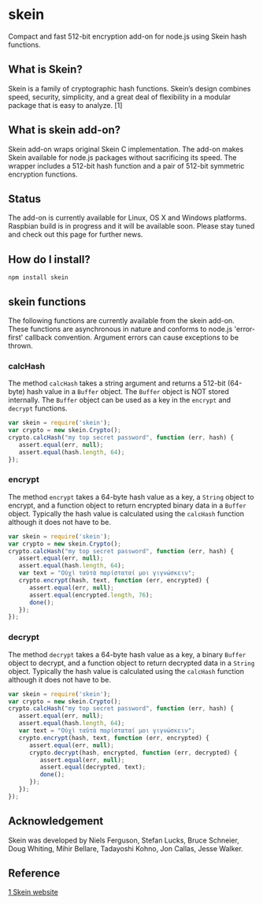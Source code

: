 # skein
Compact and fast 512-bit encryption add-on for node.js using Skein hash functions. 

## What is Skein?
Skein is a family of cryptographic hash functions. Skein’s design combines speed, security, simplicity, and a great deal of flexibility in a modular package that is easy to analyze.  [1]

## What is skein add-on?
Skein add-on wraps original Skein C implementation. The add-on makes Skein available for node.js packages without sacrificing its speed. The wrapper includes a 512-bit hash function and a pair of 512-bit symmetric encryption functions.

## Status
The add-on is currently available for Linux, OS X and Windows platforms. Raspbian build is in progress and it will be available soon. Please stay tuned and check out this page for further news.

## How do I install?

```
npm install skein
```

## skein functions
The following functions are currently available from the skein add-on. These functions are asynchronous in nature and conforms to node.js 'error-first' callback convention. Argument errors can cause exceptions to be thrown.

### calcHash
The method `calcHash` takes a string argument and returns a 512-bit (64-byte) hash value in a `Buffer` object. The `Buffer` object is NOT stored internally. The `Buffer` object can be used as a key in the `encrypt` and `decrypt` functions.

```javascript
var skein = require('skein');
var crypto = new skein.Crypto();
crypto.calcHash("my top secret password", function (err, hash) {
   assert.equal(err, null);
   assert.equal(hash.length, 64);
});
```
### encrypt
The method `encrypt` takes a 64-byte hash value as a key, a `String` object to encrypt, and a function object to return encrypted binary data in a `Buffer` object. Typically the hash value is calculated using the `calcHash` function although it does not have to be.

```javascript
var skein = require('skein');
var crypto = new skein.Crypto();
crypto.calcHash("my top secret password", function (err, hash) {
   assert.equal(err, null);
   assert.equal(hash.length, 64);
   var text = "Οὐχὶ ταὐτὰ παρίσταταί μοι γιγνώσκειν";
   crypto.encrypt(hash, text, function (err, encrypted) {
      assert.equal(err, null);
      assert.equal(encrypted.length, 76);
      done();
   });
});
```

### decrypt
The method `decrypt` takes a 64-byte hash value as a key, a binary `Buffer` object to decrypt, and a function object to return decrypted data in a `String` object. Typically the hash value is calculated using the `calcHash` function although it does not have to be. 

```javascript
var skein = require('skein');
var crypto = new skein.Crypto();
crypto.calcHash("my top secret password", function (err, hash) {
   assert.equal(err, null);
   assert.equal(hash.length, 64);
   var text = "Οὐχὶ ταὐτὰ παρίσταταί μοι γιγνώσκειν";
   crypto.encrypt(hash, text, function (err, encrypted) {
      assert.equal(err, null);
      crypto.decrypt(hash, encrypted, function (err, decrypted) {
         assert.equal(err, null);
         assert.equal(decrypted, text);
         done();
      });
   });
});
 ```

## Acknowledgement
Skein was developed by Niels Ferguson, Stefan Lucks, Bruce Schneier, Doug Whiting, Mihir Bellare, Tadayoshi Kohno, Jon Callas, Jesse Walker. 

## Reference
[1 Skein website](https://www.schneier.com/skein.html)
